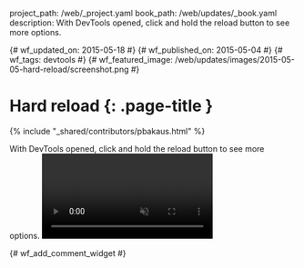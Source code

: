 project_path: /web/_project.yaml
book_path: /web/updates/_book.yaml
description: With DevTools opened, click and hold the reload button to see more options.

{# wf_updated_on: 2015-05-18 #}
{# wf_published_on: 2015-05-04 #}
{# wf_tags: devtools #}
{# wf_featured_image: /web/updates/images/2015-05-05-hard-reload/screenshot.png #}

# Hard reload {: .page-title }

{% include "_shared/contributors/pbakaus.html" %}


With DevTools opened, click and hold the reload button to see more options.
<video src="/web/updates/videos/hold_refresh.mp4" autoplay loop muted></video>


{# wf_add_comment_widget #}
